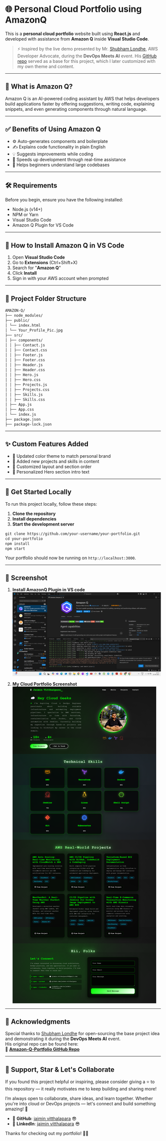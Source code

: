 # 🌐 Personal Cloud Portfolio using AmazonQ

This is a **personal cloud portfolio** website built using **React.js** and developed with assistance from **Amazon Q** inside **Visual Studio Code**.

> ⚡ Inspired by the live demo presented by Mr. [Shubham Londhe](https://github.com/LondheShubham153), AWS Developer Advocate, during the **DevOps Meets AI** event. His [GitHub repo](https://github.com/LondheShubham153/amazon-q-rules) served as a base for this project, which I later customized with my own theme and content.


---

## 🧠 What is Amazon Q?

Amazon Q is an AI-powered coding assistant by AWS that helps developers build applications faster by offering suggestions, writing code, explaining snippets, and even generating components through natural language.

---

## ✅ Benefits of Using Amazon Q

- ⚙️ Auto-generates components and boilerplate
- ✍️ Explains code functionality in plain English
- 💡 Suggests improvements while coding
- 🔁 Speeds up development through real-time assistance
- 🤖 Helps beginners understand large codebases

---

## 🛠️ Requirements

Before you begin, ensure you have the following installed:

- Node.js (v14+)
- NPM or Yarn
- Visual Studio Code
- Amazon Q Plugin for VS Code

---

## 🔌 How to Install Amazon Q in VS Code

1. Open **Visual Studio Code**
2. Go to **Extensions** (Ctrl+Shift+X)
3. Search for "**Amazon Q**"
4. Click **Install**
5. Sign in with your AWS account when prompted

---

## 📁 Project Folder Structure

```
AMAZON-Q/
├── node_modules/
├── public/
│ └── index.html
│ └── Your_Profile_Pic.jpg
├── src/
│ ├── components/
│ │ ├── Contact.js
│ │ ├── Contact.css
│ │ ├── Footer.js
│ │ ├── Footer.css
│ │ ├── Header.js
│ │ ├── Header.css
│ │ ├── Hero.js
│ │ ├── Hero.css
│ │ ├── Projects.js
│ │ ├── Projects.css
│ │ ├── Skills.js
│ │ ├── Skills.css
│ ├── App.js
│ ├── App.css
│ └── index.js
├── package.json
├── package-lock.json

```
---

## ✨ Custom Features Added

- 🔹 Updated color theme to match personal brand
- 🔹 Added new projects and skills in content
- 🔹 Customized layout and section order
- 🔹 Personalized Hero section intro text

---

## 🚀 Get Started Locally

To run this project locally, follow these steps:

1. **Clone the repository**
2. **Install dependencies**
3. **Start the development server**

```
git clone https://github.com/your-username/your-portfolio.git
cd your-portfolio
npm install
npm start
```

Your portfolio should now be running on `http://localhost:3000`.

---

## 📸 Screenshot

1. **Install AmazonQ Plugin in VS code**
![Install AmazonQ Plugin in VS code](https://github.com/jaimin-vitthalpara/TestingJenkinsRepo/blob/2b348d579e0fcbfe87a8c6150f0bedeefda546d4/Screenshot%20(30).png)

2. **My Cloud Portfolio Screenshot**
![My Cloud Portfolio](https://github.com/jaimin-vitthalpara/TestingJenkinsRepo/blob/2b348d579e0fcbfe87a8c6150f0bedeefda546d4/AmazonQ%20Portfolio%20SS.png)

---

## 🙏 Acknowledgments

Special thanks to [Shubham Londhe](https://github.com/LondheShubham153) for open-sourcing the base project idea and demonstrating it during the **DevOps Meets AI** event.  
His original repo can be found here:  
🔗 **[Amazon-Q-Portfolio GitHub Repo](https://github.com/LondheShubham153/amazon-q-rules/tree/main)**

---

## 🙌 Support, Star & Let's Collaborate

If you found this project helpful or inspiring, please consider giving a ⭐ to this repository — it really motivates me to keep building and sharing more!  

I’m always open to collaborate, share ideas, and learn together. Whether you're into cloud or DevOps projects — let's connect and build something amazing! 🚀

- 🔗 **GitHub**: [jaimin vitthalapara](https://github.com/jaimin-vitthalpara) 😎
- 💼 **LinkedIn**: [jaimin vitthalapara](https://www.linkedin.com/in/jaimin-vitthalpara-291a6a14b) 😎

Thanks for checking out my portfolio! 🙏😀
